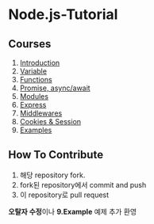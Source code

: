 ﻿# Node.js-Tutorial
## Courses
1. <a href="https://github.com/JJuOn/Node.js-Tutorial/tree/master/1.Introduction">Introduction</a>
2. <a href="https://github.com/JJuOn/Node.js-Tutorial/tree/master/2.Variable">Variable</a>
3. <a href="https://github.com/JJuOn/Node.js-Tutorial/tree/master/3.Functions">Functions</a>
4. <a href="https://github.com/JJuOn/Node.js-Tutorial/tree/master/4.Promise">Promise, async/await</a>
5. <a href="https://github.com/JJuOn/Node.js-Tutorial/tree/master/5.Modules">Modules</a>
6. <a href="https://github.com/JJuOn/Node.js-Tutorial/tree/master/6.Express">Express</a>
7. <a href="https://github.com/JJuOn/Node.js-Tutorial/tree/master/7.Middlewares">Middlewares</a>
8. <a href="https://github.com/JJuOn/Node.js-Tutorial/tree/master/8.Cookies%20%26%20Session">Cookies & Session</a> 
9. <a href="https://github.com/JJuOn/Node.js-Tutorial/tree/master/9.Examples">Examples</a>
## How To Contribute
1. 해당 repository fork.
2. fork된 repository에서 commit and push
3. 이 repository로 pull request  
   
**오탈자 수정**이나 **9.Example** 예제 추가 환영 